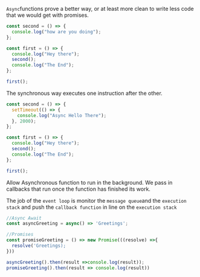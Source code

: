 `Async`functions prove a better way, or at least more clean to write less code that we would get with promises.

```javascript
const second = () => {
  console.log("how are you doing");
};

const first = () => {
  console.log("Hey there");
  second();
  console.log("The End");
};

first();
```

The synchronous way executes one instruction after the other.

```javascript
const second = () => {
  setTimeout(() => {
    console.log("Async Hello There");
  }, 2000);
};

const first = () => {
  console.log("Hey there");
  second();
  console.log("The End");
};

first();
```

Allow Asynchronous function to run in the background. We pass in callbacks that run once the function has finished its work.

The job of the `event loop` is monitor the `message queue`and the `execution stack` and push the `callback function` in line on the `execution stack`

```javascript
//Async Await
const asyncGreeting = async() => 'Greetings';

//Promises
const promiseGreeting = () => new Promise(((resolve) =>{
  resolve('Greetings);
}))

asyncGreeting().then(result =>console.log(result));
promiseGreeting().then(result => console.log(result))
```
